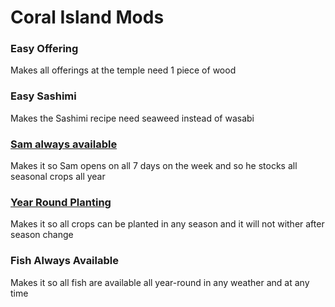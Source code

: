 # Coral Island Mods

### Easy Offering
Makes all offerings at the temple need 1 piece of wood

### Easy Sashimi
Makes the Sashimi recipe need seaweed instead of wasabi

### [Sam always available](https://www.nexusmods.com/coralisland/mods/89/)
Makes it so Sam opens on all 7 days on the week and so he stocks all seasonal crops all year

### [Year Round Planting](https://www.nexusmods.com/coralisland/mods/94)
Makes it so all crops can be planted in any season and it will not wither after season change

### Fish Always Available
Makes it so all fish are available all year-round in any weather and at any time
